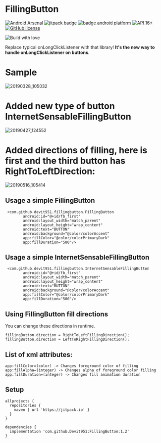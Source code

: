 # FillingButton
[![Android Arsenal]( https://img.shields.io/badge/Android%20Arsenal-FillingButton-green.svg?style=flat )]( https://android-arsenal.com/details/1/7598 )
[![jitpack badge](https://jitpack.io/v/Devit951/FillingButton.svg)](https://jitpack.io/#Devit951/FillingButton)
[![badge android platform](https://camo.githubusercontent.com/4e7c3559fec3db6e04cd6d800d00fe6515f75260/68747470733a2f2f696d672e736869656c64732e696f2f62616467652f706c6174666f726d2d616e64726f69642d627269676874677265656e2e737667)](https://developer.android.com/)
[![API 16+](https://img.shields.io/badge/API-16%2B-orange.svg?style=flat)](https://android-arsenal.com/api?level=16)
[![GitHub license](https://img.shields.io/github/license/dcendents/android-maven-gradle-plugin.svg)](http://www.apache.org/licenses/LICENSE-2.0.html) 

![Build with love](https://forthebadge.com/images/badges/built-with-love.svg)

Replace typical onLongClickListener with that library! **It's the new way to handle onLongClickListener on buttons.**

# Sample
![20190328_105032](https://user-images.githubusercontent.com/21290800/55136168-8492f300-514f-11e9-82dd-2edc218a2e90.gif)

# Added new type of button **InternetSensableFillingButton**
![20190427_124552](https://user-images.githubusercontent.com/21290800/56846643-10cd3d00-68eb-11e9-883c-f95484056790.gif)

# Added directions of filling, here is first and the third button has RightToLeftDirection:
![20190516_105414](https://user-images.githubusercontent.com/21290800/57829847-b7f61380-77c9-11e9-8d5c-3b8f9e67d9f6.gif)


## Usage a simple FillingButton
```
 <com.github.devit951.fillingbutton.FillingButton
        android:id="@+id/fb_first"
        android:layout_width="match_parent"
        android:layout_height="wrap_content"
        android:text="BUTTON"
        android:background="@color/colorAccent"
        app:fillColor="@color/colorPrimaryDark"
        app:fillDuration="500"/>
```

## Usage a simple InternetSensableFillingButton

```
 <com.github.devit951.fillingbutton.InternetSensableFillingButton
        android:id="@+id/fb_first"
        android:layout_width="match_parent"
        android:layout_height="wrap_content"
        android:text="BUTTON"
        android:background="@color/colorAccent"
        app:fillColor="@color/colorPrimaryDark"
        app:fillDuration="500"/>
```

## Using FillingButton fill directions
You can change these directions in runtime.
```
fillingButton.direction = RightToLeftFillingDirection();
fillingButton.direction = LeftToRightFillingDirection();
```

## List of xml attributes: 
```
app:fillColor=(color) -> Changes foreground color of filling
app:fillAlpha=(integer) -> Changes alpha of foreground color filling
app:fillDuration=(integer) -> Changes fill animation duration
```

## Setup
```
allprojects {
  repositories { 
    maven { url 'https://jitpack.io' } 
  }
}
  
dependencies {  
  implementation 'com.github.Devit951:FillingButton:1.2'
}
```
